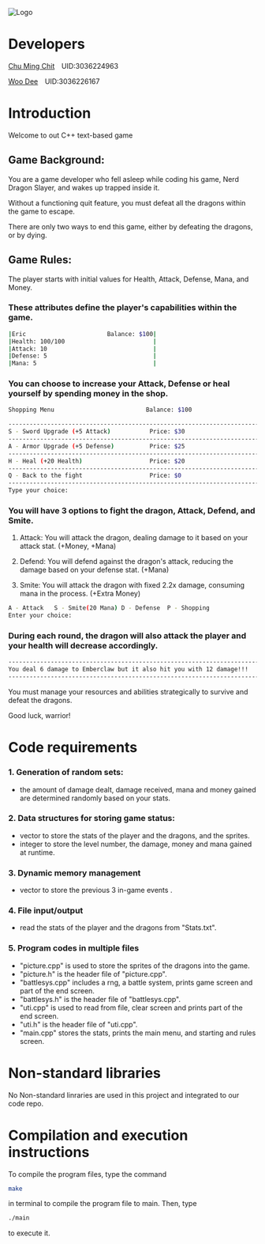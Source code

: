 ![Logo](https://images.cooltext.com/5696966.png)

# Developers
  [Chu Ming Chit](https://github.com/EricMingChit)&ensp;&ensp;UID:3036224963
  
  [Woo Dee](https://github.com/r4g3r4hk)&ensp;&ensp;UID:3036226167


# Introduction

  Welcome to out C++ text-based game

  
## Game Background:

  You are a game developer who fell asleep while coding his game, Nerd Dragon Slayer, and wakes up trapped inside it.
  
  Without a functioning quit feature, you must defeat all the dragons within the game to escape. 
  
  There are only two ways to end this game, either by defeating the dragons, or by dying.



## Game Rules:

  The player starts with initial values for Health, Attack, Defense, Mana, and Money.
  
  ### These attributes define the player's capabilities within the game.
  
  ```bash
  |Eric                       Balance: $100|   
  |Health: 100/100                         | 
  |Attack: 10                              |        
  |Defense: 5                              | 
  |Mana: 5                                 | 
  ```

  ### You can choose to increase your Attack, Defense or heal yourself by spending money in the shop.

  ```bash
  Shopping Menu                          Balance: $100

  -------------------------------------------------------------------------------------------------
  S - Sword Upgrade (+5 Attack)           Price: $30
  -------------------------------------------------------------------------------------------------
  A - Armor Upgrade (+5 Defense)          Price: $25
  -------------------------------------------------------------------------------------------------
  H - Heal (+20 Health)                   Price: $20
  -------------------------------------------------------------------------------------------------
  Q - Back to the fight                   Price: $0
  -------------------------------------------------------------------------------------------------
  Type your choice:
  ```
  
  ### You will have 3 options to fight the dragon, Attack, Defend, and Smite.
  
  1. Attack: You will attack the dragon, dealing damage to it based on your attack stat. (+Money, +Mana)
    
  2. Defend: You will defend against the dragon's attack, reducing the damage based on your defense stat. (+Mana)
    
  3. Smite: You will attack the dragon with fixed 2.2x damage, consuming mana in the process. (+Extra Money)

  ```bash
  A - Attack   S - Smite(20 Mana) D - Defense  P - Shopping
  Enter your choice: 
  ```
  
  
  ### During each round, the dragon will also attack the player and your health will decrease accordingly.

  ```bash
  -------------------------------------------------------------------------
  You deal 6 damage to Emberclaw but it also hit you with 12 damage!!!
  -------------------------------------------------------------------------
  ```
  
  You must manage your resources and abilities strategically to survive and defeat the dragons.
  
  Good luck, warrior!

# Code requirements

  ### 1. Generation of random sets: 
  - the amount of damage dealt, damage received, mana and money gained are determined randomly based on your stats.

  ### 2. Data structures for storing game status:
  - vector to store the stats of the player and the dragons, and the sprites.
  - integer to store the level number, the damage, money and mana gained at runtime.

  ### 3. Dynamic memory management
  - vector to store the previous 3 in-game events .

  ### 4. File input/output
  - read the stats of the player and the dragons from "Stats.txt".

  ### 5. Program codes in multiple files
  - "picture.cpp" is used to store the sprites of the dragons into the game.
  - "picture.h" is the header file of "picture.cpp".
  - "battlesys.cpp" includes a rng, a battle system, prints game screen and part of the end screen.
  - "battlesys.h" is the header file of "battlesys.cpp".
  - "uti.cpp" is used to read from file, clear screen and prints part of the end screen.
  - "uti.h" is the header file of "uti.cpp".
  - "main.cpp" stores the stats, prints the main menu, and starting and rules screen.

# Non-standard libraries
  No Non-standard linraries are used in this project and integrated to our code repo.

# Compilation and execution instructions

  To compile the program files, type the command 

  ```bash
  make
  ```

  in terminal to compile the program file to main.
  Then, type 

  ```bash
  ./main
  ```
  to execute it.

